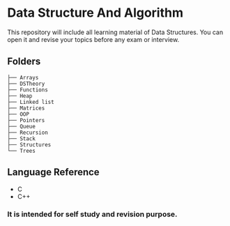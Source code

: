 # **Data Structure And Algorithm**

This repository will include all learning material of Data Structures. You can open it and revise your topics before any exam or interview.
## Folders
````
├── Arrays
├── DSTheory
├── Functions
├── Heap
├── Linked list
├── Matrices
├── OOP
├── Pointers
├── Queue
├── Recursion
├── Stack
├── Structures
└── Trees
````

## Language Reference
* C
* C++

### It is intended for self study and revision purpose.
